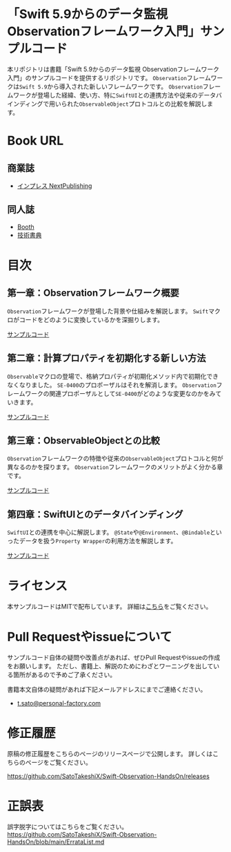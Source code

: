 # 「Swift 5.9からのデータ監視 Observationフレームワーク入門」サンプルコード

本リポジトリは書籍「Swift 5.9からのデータ監視 Observationフレームワーク入門」のサンプルコードを提供するリポジトリです。
`Observation`フレームワークは`Swift 5.9`から導入された新しいフレームワークです。
`Observation`フレームワークが登場した経緯、使い方、特に`SwiftUI`との連携方法や従来のデータバインディングで用いられた`ObservableObject`プロトコルとの比較を解説します。

# Book URL

## 商業誌
* [インプレス NextPublishing](https://nextpublishing.jp/book/17670.html)

## 同人誌
* [Booth](https://personal-factory.booth.pm/items/5425394)
* [技術書典](https://techbookfest.org/product/vFjd8cyB0ic0v2a7EECm7u?productVariantID=ksMDDE6xtziytRnpYahstU)



# 目次

## 第一章：Observationフレームワーク概要

`Observation`フレームワークが登場した背景や仕組みを解説します。
`Swift`マクロがコードをどのように変換しているかを深掘りします。

[サンプルコード](https://github.com/SatoTakeshiX/Swift-Observation-HandsOn/tree/main/Chapter1)


## 第二章：計算プロパティを初期化する新しい方法

`Observable`マクロの登場で、格納プロパティが初期化メソッド内で初期化できなくなりました。
`SE-0400`のプロポーザルはそれを解消します。
`Observation`フレームワークの関連プロポーザルとして`SE-0400`がどのような変更なのかをみていきます。

[サンプルコード](https://github.com/SatoTakeshiX/Swift-Observation-HandsOn/tree/main/Chapter2)

## 第三章：ObservableObjectとの比較

`Observation`フレームワークの特徴や従来の`ObservableObject`プロトコルと何が異なるのかを探ります。
`Observation`フレームワークのメリットがよく分かる章です。


[サンプルコード](https://github.com/SatoTakeshiX/Swift-Observation-HandsOn/tree/main/Chapter3)


## 第四章：SwiftUIとのデータバインディング

`SwiftUI`との連携を中心に解説します。
`@State`や`@Environment`、`@Bindable`といったデータを扱う`Property Wrapper`の利用方法を解説します。


[サンプルコード](https://github.com/SatoTakeshiX/Swift-Observation-HandsOn/tree/main/Chapter4)


# ライセンス

本サンプルコードはMITで配布しています。
詳細は[こちら](https://github.com/SatoTakeshiX/Swift-Observation-HandsOn/blob/main/LICENSE)をご覧ください。 

# Pull Requestやissueについて

サンプルコード自体の疑問や改善点があれば、ぜひPull Requestやissueの作成をお願いします。
ただし、書籍上、解説のためにわざとワーニングを出している箇所があるので予めご了承ください。

書籍本文自体の疑問があれば下記メールアドレスにまでご連絡ください。

* t.sato@personal-factory.com

# 修正履歴
原稿の修正履歴をこちらのページのリリースページで公開します。
詳しくはこちらのページをご覧ください。

https://github.com/SatoTakeshiX/Swift-Observation-HandsOn/releases

# 正誤表
誤字脱字についてはこちらをご覧ください。
https://github.com/SatoTakeshiX/Swift-Observation-HandsOn/blob/main/ErrataList.md
